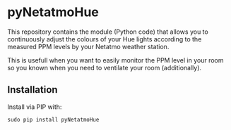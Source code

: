 # pyNetatmoHue

This repository contains the module (Python code) that allows you to continuously adjust the colours of your Hue lights according to the measured PPM levels by your Netatmo weather station. 

This is usefull when you want to easily monitor the PPM level in your room so you known when you need to ventilate your room (additionally). 


## Installation

Install via PIP with:

    sudo pip install pyNetatmoHue
